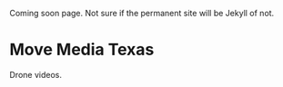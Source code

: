 Coming soon page.
Not sure if the permanent site will be Jekyll of not.

# Move Media Texas

Drone videos.